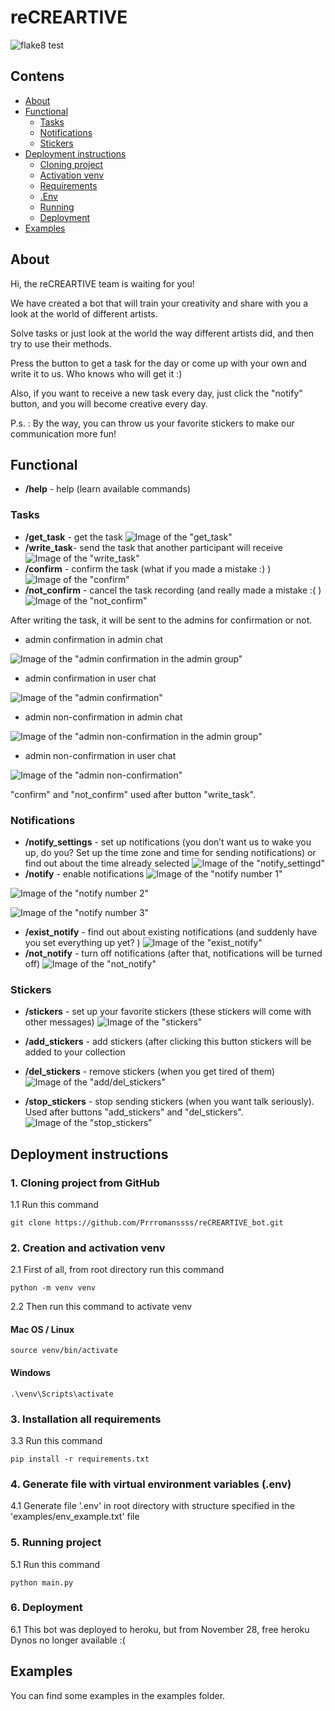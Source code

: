 # reCREARTIVE


![flake8 test](https://github.com/Prrromanssss/reCREARTIVE-bot/actions/workflows/python-package.yml/badge.svg)


## Contens
* [About](#about)
* [Functional](#functional)
  * [Tasks](#tasks)
  * [Notifications](#notifications)
  * [Stickers](#stickers)
* [Deployment instructions](#deployment-instructions)
  * [Cloning project](#1-cloning-project-from-github)
  * [Activation venv](#2-creation-and-activation-venv)
  * [Requirements](#3-installation-all-requirements)
  * [.Env](#4-generate-file-with-virtual-environment-variables-env)
  * [Running](#5-running-project)
  * [Deployment](#6-deployment)
* [Examples](#examples)




## About
Hi, the reCREARTIVE team is waiting for you!

We have created a bot that will train your creativity and share with you a look at the world of different artists.

Solve tasks or just look at the world the way different artists did, and then try to use their methods.

Press the button to get a task for the day or come up with your own and write it to us. Who knows who will get it :)

Also, if you want to receive a new task every day, just click the "notify" button, and you will become creative every day.

P.s. : By the way, you can throw us your favorite stickers to make our communication more fun!



## Functional

* __/help__ - help (learn available commands)

### Tasks
* __/get_task__ - get the task
![Image of the "get_task"](https://github.com/Prrromanssss/reCREARTIVE_bot/raw/master/media/get_task.png)
* __/write_task__- send the task that another participant will receive
![Image of the "write_task"](https://github.com/Prrromanssss/reCREARTIVE_bot/raw/master/media/write_task.png)
* __/confirm__ - confirm the task (what if you made a mistake :) )
![Image of the "confirm"](https://github.com/Prrromanssss/reCREARTIVE_bot/raw/master/media/confirm.png)
* __/not_confirm__ - cancel the task recording (and really made a mistake :( )
![Image of the "not_confirm"](https://github.com/Prrromanssss/reCREARTIVE_bot/raw/master/media/not_confirm.png)

After writing the task, it will be sent to the admins for confirmation or not.

* admin confirmation in admin chat

![Image of the "admin confirmation in the admin group"](https://github.com/Prrromanssss/reCREARTIVE_bot/raw/master/media/admin_confirm_group.png)

* admin confirmation in user chat

 ![Image of the "admin confirmation"](https://github.com/Prrromanssss/reCREARTIVE_bot/raw/master/media/admin_confirm.png)

 * admin non-confirmation in admin chat

![Image of the "admin non-confirmation in the admin group"](https://github.com/Prrromanssss/reCREARTIVE_bot/raw/master/media/admin_not_confirm_group.png)

 * admin non-confirmation in user chat

 ![Image of the "admin non-confirmation"](https://github.com/Prrromanssss/reCREARTIVE_bot/raw/master/media/admin_not_confirm.png)


"confirm" and "not_confirm" used after button "write_task".

### Notifications
* __/notify_settings__ - set up notifications (you don’t want us to wake you up, do you? Set up the time zone and time for sending notifications) or find out about the time already selected
![Image of the "notify_settingd"](https://github.com/Prrromanssss/reCREARTIVE_bot/raw/master/media/notify_settings.png)
* __/notify__ - enable notifications
![Image of the "notify number 1"](https://github.com/Prrromanssss/reCREARTIVE_bot/raw/master/media/notify_1.png)

![Image of the "notify number 2"](https://github.com/Prrromanssss/reCREARTIVE_bot/raw/master/media/notify_2.png)

![Image of the "notify number 3"](https://github.com/Prrromanssss/reCREARTIVE_bot/raw/master/media/notify_3.png)
* __/exist_notify__ - find out about existing notifications (and suddenly
have you set everything up yet? )
![Image of the "exist_notify"](https://github.com/Prrromanssss/reCREARTIVE_bot/raw/master/media/exist_notify.png)
* __/not_notify__ - turn off notifications (after that, notifications will be turned off)
![Image of the "not_notify"](https://github.com/Prrromanssss/reCREARTIVE_bot/raw/master/media/not_notify.png)

### Stickers
* __/stickers__ - set up your favorite stickers (these stickers will come with other messages)
![Image of the "stickers"](https://github.com/Prrromanssss/reCREARTIVE_bot/raw/master/media/stickers.png)

* __/add_stickers__ - add stickers (after clicking this button stickers will be added to your collection
* __/del_stickers__ - remove stickers (when you get tired of them)
![Image of the "add/del_stickers"](https://github.com/Prrromanssss/reCREARTIVE_bot/raw/master/media/add_stickers.png)
* __/stop_stickers__ - stop sending stickers (when you want
talk seriously). Used after buttons "add_stickers" and "del_stickers".
![Image of the "stop_stickers"](https://github.com/Prrromanssss/reCREARTIVE_bot/raw/master/media/stop_stickers.png)


## Deployment instructions


### 1. Cloning project from GitHub

1.1 Run this command
```commandline
git clone https://github.com/Prrromanssss/reCREARTIVE_bot.git
```

### 2. Creation and activation venv

2.1 First of all, from root directory run this command
```commandline
python -m venv venv
```
2.2 Then run this command to activate venv
#### Mac OS / Linux
```commandline
source venv/bin/activate
```
#### Windows
```commandline
.\venv\Scripts\activate
```

### 3. Installation all requirements

3.3 Run this command 
```commandline
pip install -r requirements.txt
```

### 4. Generate file with virtual environment variables (.env)

4.1 Generate file '.env' in root directory with structure specified in the 'examples/env_example.txt' file


### 5. Running project

5.1 Run this command
```commandline
python main.py
```

### 6. Deployment

6.1 This bot was deployed to heroku, but from November 28, free heroku Dynos no longer available :(


## Examples

You can find some examples in the examples folder.
